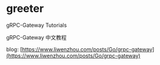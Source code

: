 # greeter
gRPC-Gateway Tutorials


gRPC-Gateway 中文教程

blog: [https://www.liwenzhou.com/posts/Go/grpc-gateway](https://www.liwenzhou.com/posts/Go/grpc-gateway)
